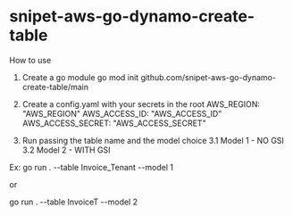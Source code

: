 # snipet-aws-go-dynamo-create-table

How to use

1. Create a go module
go mod init github.com/snipet-aws-go-dynamo-create-table/main

2. Create a config.yaml with your secrets in the root
AWS_REGION: "AWS_REGION"
AWS_ACCESS_ID: "AWS_ACCESS_ID"
AWS_ACCESS_SECRET: "AWS_ACCESS_SECRET"

3. Run passing the table name and the model choice
3.1 Model 1 - NO GSI
3.2 Model 2 - WITH GSI

Ex:
go run . --table Invoice_Tenant --model 1

or

go run . --table InvoiceT --model 2